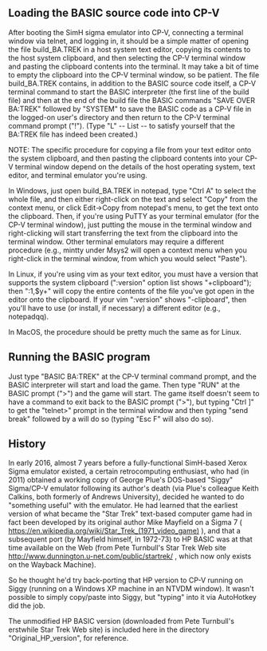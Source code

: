 ## Loading the BASIC source code into CP-V

After booting the SimH sigma emulator into CP-V, connecting a terminal window via telnet, and logging in, it should be a simple matter of opening the file build_BA.TREK in a host system text editor, copying its contents to the host system clipboard, and then selecting the CP-V terminal window and pasting the clipboard contents into the terminal. It may take a bit of time to empty the clipboard into the CP-V terminal window, so be patient. The file build_BA.TREK contains, in addition to the BASIC source code itself, a CP-V terminal command to start the BASIC interpreter (the first line of the build file) and then at the end of the build file the BASIC commands "SAVE OVER BA:TREK" followed by "SYSTEM" to save the BASIC code as a CP-V file in the logged-on user's directory and then return to the CP-V terminal command prompt ("!"). (Type "L" -- List -- to satisfy yourself that the BA:TREK file has indeed been created.)

NOTE: The specific procedure for copying a file from your text editor onto the system clipboard, and then pasting the clipboard contents into your CP-V terminal window depend on the details of the host operating system, text editor, and terminal emulator you're using.

In Windows, just open build_BA.TREK in notepad, type "Ctrl A" to select the whole file, and then either right-click on the text and select "Copy" from the context menu, or click Edit->Copy from notepad's menu, to get the text onto the clipboard. Then, if you're using PuTTY as your terminal emulator (for the CP-V terminal window), just putting the mouse in the terminal window and right-clicking will start transferring the text from the clipboard into the terminal window. Other terminal emulators may require a different procedure (e.g., mintty under Msys2 will open a context menu when you right-click in the terminal window, from which you would select "Paste").

In Linux, if you're using vim as your text editor, you must have a version that supports the system clipboard (":version" option list shows "+clipboard"); then ":1,$y+" will copy the entire contents of the file you've got open in the editor onto the clipboard. If your vim ":version" shows "-clipboard", then you'll have to use (or install, if necessary) a different editor (e.g., notepadqq).

In MacOS, the procedure should be pretty much the same as for Linux.


## Running the BASIC program

Just type "BASIC BA:TREK" at the CP-V terminal command prompt, and the BASIC interpreter will start and load the game. Then type "RUN" at the BASIC prompt (">") and the game will start.  The game itself doesn't seem to have a command to exit back to the BASIC prompt (">"), but typing "Ctrl ]" to get the "telnet>" prompt in the terminal window and then typing "send break" followed by a <return> will do so (typing "Esc F" will also do so).


## History

In early 2016, almost 7 years before a fully-functional SimH-based Xerox Sigma emulator existed, a certain retrocomputing enthusiast, who had (in 2011) obtained a working copy of George Plue's DOS-based "Siggy" Sigma/CP-V emulator following its author's death (via Plue's colleague Keith Calkins, both formerly of Andrews University), decided he wanted to do "something useful" with the emulator. He had learned that the earliest version of what became the "Star Trek" text-based computer game had in fact been developed by its original author Mike Mayfield on a Sigma 7 ( https://en.wikipedia.org/wiki/Star_Trek_(1971_video_game) ), and that a subsequent port (by Mayfield himself, in 1972-73) to HP BASIC was at that time available on the Web (from Pete Turnbull's Star Trek Web site http://www.dunnington.u-net.com/public/startrek/ , which now only exists on the Wayback Machine).

So he thought he'd try back-porting that HP version to CP-V running on Siggy (running on a Windows XP machine in an NTVDM window).  It wasn't possible to simply copy/paste into Siggy, but "typing" into it via AutoHotkey did the job.

The unmodified HP BASIC version (downloaded from Pete Turnbull's erstwhile Star Trek Web site) is included here in the directory "Original_HP_version", for reference.

